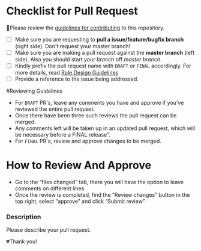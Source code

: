 # Checklist for Pull Request
🚨Please review the [guidelines for contributing](https://auto-wcag.github.io/auto-wcag/pages/contribute.html) to this repository.

- [ ] Make sure you are requesting to **pull a issue/feature/bugfix branch** (right side). Don't request your master branch!
- [ ] Make sure you are making a pull request against the **master branch** (left side). Also you should start *your branch* off *master branch*.
- [ ] Kindly prefix the pull request name with `DRAFT` or `FINAL` accordingly. For more details, read [Rule Design Guidelines](https://auto-wcag.github.io/auto-wcag/pages/design/review.html)
- [ ] Provide a reference to the issue being addressed.

#Reviewing Guidelines
- For `DRAFT` PR's, leave any comments you have and approve if you’ve reviewed the entire pull request. 
- Once there have been three such reviews the pull request can be merged. 
- Any comments left will be taken up in an updated pull request, which will be necessary before a FINAL release”.
- For `FINAL` PR's, review and approve changes to be merged.

# How to Review And Approve
- Go to the “files changed” tab, there you will have the option to leave comments on different lines. 
- Once the review is completed, find the “Review changes” button in the top right, select “approve” and click “Submit review”

### Description
Please describe your pull request.

💔Thank you!

